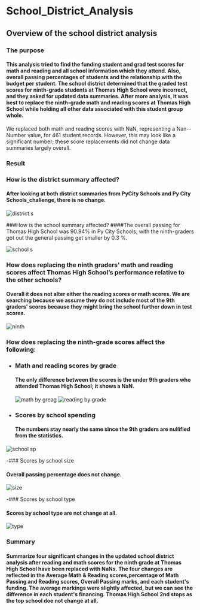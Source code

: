 # School_District_Analysis

## Overview of the school district analysis

### The purpose

#### This analysis tried to find the funding student and grad test scores for math and reading and all school information which they attend. Also, overall passing percentages of students and the relationship with the budget per student. The school district determined that the graded test scores for ninth-grade students at Thomas High School were incorrect, and they asked for updated data summaries. After more analysis, it was best to replace the ninth-grade math and reading scores at Thomas High School while holding all other data associated with this student group whole.
We replaced both math and reading scores with NaN, representing a Nan--Number value, for 461 student records. However, this may look like a significant number; these score replacements did not change data summaries largely overall.

### Result

### How is the district summary affected?
#### After looking at both district summaries from PyCity Schools and Py City Schools_challenge, there is no change.

![district s](https://user-images.githubusercontent.com/90746609/137676021-e4d753e2-b0ce-4e22-8946-e6a1b068ac3b.jpg)


###How is the school summary affected?
####The overall passing for Thomas High School was 90.94% in Py City Schools, with the ninth-graders got out the general passing get smaller by 0.3 %.

![school s](https://user-images.githubusercontent.com/90746609/137676071-f22a0f18-cd20-45ba-b844-9dbff9e818d3.jpg)


### How does replacing the ninth graders’ math and reading scores affect Thomas High School’s performance relative to the other schools?
#### Overall it does not alter either the reading scores or math scores. We are searching because we assume they do not include most of the 9th graders' scores because they might bring the school further down in test scores.

![ninth](https://user-images.githubusercontent.com/90746609/137676222-8b451c6a-893b-409f-b979-5963f62a3fef.jpg)

### How does replacing the ninth-grade scores affect the following:

- ### Math and reading scores by grade
   #### The only difference between the scores is the under 9th graders who attended Thomas High School; it shows a NaN.
   
   ![math by greag](https://user-images.githubusercontent.com/90746609/137675176-b753b96b-95ac-48ea-8017-58298e38ab5a.jpg)
![reading by grade](https://user-images.githubusercontent.com/90746609/137675191-e2bce03e-b85d-4c7b-88a7-5d3c99af1892.jpg)

   
- ### Scores by school spending
   #### The numbers stay nearly the same since the 9th graders are nullified from the statistics.
   
 ![school sp](https://user-images.githubusercontent.com/90746609/137675777-873a7b4f-d858-42a8-95af-bbfab174fc40.jpg)


-### Scores by school size
  #### Overall passing percentage does not change.
  
  ![size](https://user-images.githubusercontent.com/90746609/137675554-383b7053-5fdb-4e4d-9529-e1a0699085fe.jpg)

  
-### Scores by school type
  #### Scores by school type are not change at all.
  ![type](https://user-images.githubusercontent.com/90746609/137675616-34714117-203c-4fb0-a6d2-bc71b29f3d8b.jpg)

  
  ### Summary
  #### Summarize four significant changes in the updated school district analysis after reading and math scores for the ninth grade at Thomas High School have been replaced with NaNs. The four changes are reflected in the Average Math & Reading scores,percentage of  Math Passing and Reading scores, Overall Passing marks, and each student's funding. The average markings were slightly affected, but we can see the difference in each student's financing. Thomas High School 2nd stops as the top school doe not change at all.
